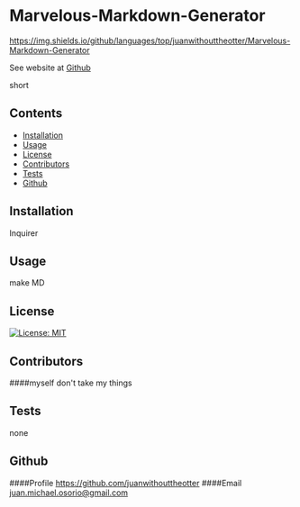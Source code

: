 
# Marvelous-Markdown-Generator
https://img.shields.io/github/languages/top/juanwithouttheotter/Marvelous-Markdown-Generator

See website at [Github](https://juanwithouttheotter.github.io/Marvelous-Markdown-Generator/)

short
## Contents
* [Installation](#Installation)
* [Usage](#Usage)
* [License](#License)
* [Contributors](#Contributors)
* [Tests](#Tests)
* [Github](#Github)

## Installation
Inquirer
## Usage
make MD
## License
[![License: MIT](https://img.shields.io/badge/License-MIT-yellow.svg)](https://opensource.org/licenses/MIT)
## Contributors
####myself
don't take my things
## Tests
none
## Github
####Profile
https://github.com/juanwithouttheotter
####Email
juan.michael.osorio@gmail.com
    